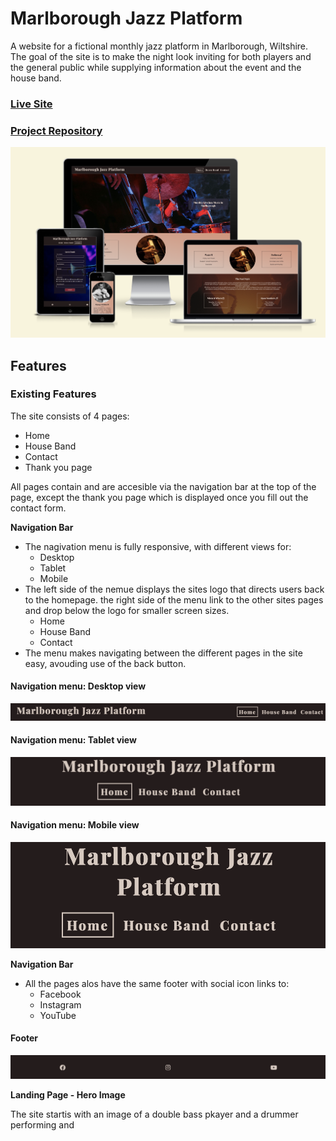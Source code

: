 # Marlborough Jazz Platform

 A website for a fictional monthly jazz platform in Marlborough, Wiltshire.
 The goal of the site is to make the night look inviting for both players and the general public while supplying information about the event and the house band.

### [Live Site](https://danmorriss.github.io/jazz-platform/)

### [Project Repository](https://github.com/DanMorriss/jazz-platform)

![Responsive mockup](assets/images/marlborough-jazz-platform-mockup.png)

## Features
### Existing Features

The site consists of 4 pages:
- Home
- House Band
- Contact
- Thank you page

All pages contain and are accesible via the navigation bar at the top of the page, except the thank you page which is displayed once you fill out the contact form.

__Navigation Bar__
- The nagivation menu is fully responsive, with different views for:
    - Desktop
    - Tablet
    - Mobile
- The left side of the nemue displays the sites logo that directs users back to the homepage.
the right side of the menu link to the other sites pages and drop below the logo for smaller screen sizes.
    - Home
    - House Band
    - Contact
- The menu makes navigating between the different pages in the site easy, avouding use of the back button.
   
  
#### Navigation menu: Desktop view
![Desktop view of the navigation menu](assets/images/nav-desktop.png)

#### Navigation menu: Tablet view
![Tablet view of the navigation menu](assets/images/nav-tablet.png)
  
#### Navigation menu: Mobile view
![Phone view of the navigation menu](assets/images/nav-phone.png)
  
__Navigation Bar__
- All the pages alos have the same footer with social icon links to:
    - Facebook
    - Instagram
    - YouTube

#### Footer
![Footer with social links](assets/images/footer.png)

__Landing Page - Hero Image__

The site startis with an image of a double bass pkayer and a drummer performing and 